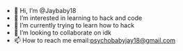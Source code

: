 - 👋 Hi, I’m @Jaybaby18
- 👀 I’m interested in learning to hack and code
- 🌱 I’m currently trying to learn how to hack
- 💞️ I’m looking to collaborate on idk
- 📫 How to reach me email:psychobabyjay18@gmail.com

<!---
Jaybaby18/Jaybaby18 is a ✨ special ✨ repository because its `README.md` (this file) appears on your GitHub profile.
You can click the Preview link to take a look at your changes.
--->
